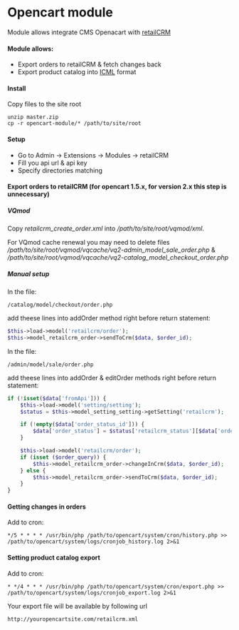 Opencart module
===============

Module allows integrate CMS Openacart with [retailCRM](http://retailcrm.ru)

#### Module allows:

* Export orders to retailCRM & fetch changes back
* Export product catalog into [ICML](http://www.retailcrm.ru/docs/Developers/ICML) format

#### Install

Copy files to the site root

```
unzip master.zip
cp -r opencart-module/* /path/to/site/root
```

#### Setup

* Go to Admin -> Extensions -> Modules -> retailCRM
* Fill you api url & api key
* Specify directories matching


#### Export orders to retailCRM (for opencart 1.5.x, for version 2.x this step is unnecessary)

##### VQmod

Copy _retailcrm_create_order.xml_ into _/path/to/site/root/vqmod/xml_.

For VQmod cache renewal you may need to delete files _/path/to/site/root/vqmod/vqcache/vq2-admin_model_sale_order.php_ & _/path/to/site/root/vqmod/vqcache/vq2-catalog_model_checkout_order.php_

##### Manual setup

In the file:

```
/catalog/model/checkout/order.php
```

add theese lines into addOrder method right before return statement:

```php
$this->load->model('retailcrm/order');
$this->model_retailcrm_order->sendToCrm($data, $order_id);
```

In the file:

```
/admin/model/sale/order.php
```

add theese lines into addOrder & editOrder methods right before return statement:

```php
if (!isset($data['fromApi'])) {
    $this->load->model('setting/setting');
    $status = $this->model_setting_setting->getSetting('retailcrm');

    if (!empty($data['order_status_id'])) {
        $data['order_status'] = $status['retailcrm_status'][$data['order_status_id']];
    }

    $this->load->model('retailcrm/order');
    if (isset ($order_query)) {
        $this->model_retailcrm_order->changeInCrm($data, $order_id);
    } else {
        $this->model_retailcrm_order->sendToCrm($data, $order_id);
    }
}
```

#### Getting changes in orders

Add to cron:

```
*/5 * * * * /usr/bin/php /path/to/opencart/system/cron/history.php >> /path/to/opencart/system/logs/cronjob_history.log 2>&1
```

#### Setting product catalog export

Add to cron:

```
* */4 * * * /usr/bin/php /path/to/opencart/system/cron/export.php >> /path/to/opencart/system/logs/cronjob_export.log 2>&1
```

Your export file will be available by following url

```
http://youropencartsite.com/retailcrm.xml
```
